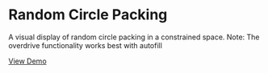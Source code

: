 # Random Circle Packing

A visual display of random circle packing in a constrained space.
Note: The overdrive functionality works best with autofill

[View Demo](https://camru.github.io/circle-packing/)
